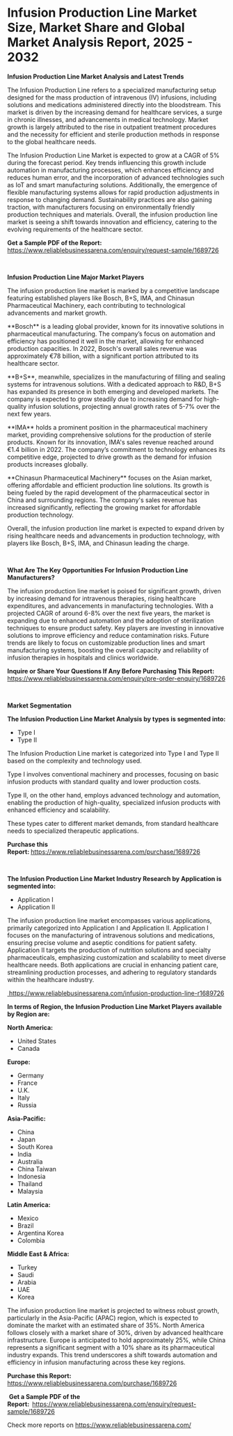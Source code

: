 <p><h1>Infusion Production Line Market Size, Market Share and Global Market Analysis Report, 2025 - 2032</h1></p><p><strong>Infusion Production Line Market Analysis and Latest Trends</strong></p>
<p><p>The Infusion Production Line refers to a specialized manufacturing setup designed for the mass production of intravenous (IV) infusions, including solutions and medications administered directly into the bloodstream. This market is driven by the increasing demand for healthcare services, a surge in chronic illnesses, and advancements in medical technology. Market growth is largely attributed to the rise in outpatient treatment procedures and the necessity for efficient and sterile production methods in response to the global healthcare needs.</p><p>The Infusion Production Line Market is expected to grow at a CAGR of 5% during the forecast period. Key trends influencing this growth include automation in manufacturing processes, which enhances efficiency and reduces human error, and the incorporation of advanced technologies such as IoT and smart manufacturing solutions. Additionally, the emergence of flexible manufacturing systems allows for rapid production adjustments in response to changing demand. Sustainability practices are also gaining traction, with manufacturers focusing on environmentally friendly production techniques and materials. Overall, the infusion production line market is seeing a shift towards innovation and efficiency, catering to the evolving requirements of the healthcare sector.</p></p>
<p><strong>Get a Sample PDF of the Report:&nbsp;</strong> <a href="https://www.reliablebusinessarena.com/enquiry/request-sample/1689726?utm_campaign=3195&utm_medium=2&utm_source=Github&utm_content=ia&utm_term=26032025&utm_id=infusion-production-line">https://www.reliablebusinessarena.com/enquiry/request-sample/1689726</a></p>
<p>&nbsp;</p>
<p><strong>Infusion Production Line Major Market Players</strong></p>
<p><p>The infusion production line market is marked by a competitive landscape featuring established players like Bosch, B+S, IMA, and Chinasun Pharmaceutical Machinery, each contributing to technological advancements and market growth.</p><p>**Bosch** is a leading global provider, known for its innovative solutions in pharmaceutical manufacturing. The company’s focus on automation and efficiency has positioned it well in the market, allowing for enhanced production capacities. In 2022, Bosch's overall sales revenue was approximately €78 billion, with a significant portion attributed to its healthcare sector.</p><p>**B+S**, meanwhile, specializes in the manufacturing of filling and sealing systems for intravenous solutions. With a dedicated approach to R&D, B+S has expanded its presence in both emerging and developed markets. The company is expected to grow steadily due to increasing demand for high-quality infusion solutions, projecting annual growth rates of 5-7% over the next few years.</p><p>**IMA** holds a prominent position in the pharmaceutical machinery market, providing comprehensive solutions for the production of sterile products. Known for its innovation, IMA's sales revenue reached around €1.4 billion in 2022. The company’s commitment to technology enhances its competitive edge, projected to drive growth as the demand for infusion products increases globally.</p><p>**Chinasun Pharmaceutical Machinery** focuses on the Asian market, offering affordable and efficient production line solutions. Its growth is being fueled by the rapid development of the pharmaceutical sector in China and surrounding regions. The company's sales revenue has increased significantly, reflecting the growing market for affordable production technology.</p><p>Overall, the infusion production line market is expected to expand driven by rising healthcare needs and advancements in production technology, with players like Bosch, B+S, IMA, and Chinasun leading the charge.</p></p>
<p>&nbsp;</p>
<p><strong>What Are The Key Opportunities For Infusion Production Line Manufacturers?</strong></p>
<p><p>The infusion production line market is poised for significant growth, driven by increasing demand for intravenous therapies, rising healthcare expenditures, and advancements in manufacturing technologies. With a projected CAGR of around 6-8% over the next five years, the market is expanding due to enhanced automation and the adoption of sterilization techniques to ensure product safety. Key players are investing in innovative solutions to improve efficiency and reduce contamination risks. Future trends are likely to focus on customizable production lines and smart manufacturing systems, boosting the overall capacity and reliability of infusion therapies in hospitals and clinics worldwide.</p></p>
<p><strong>Inquire or Share Your Questions If Any Before Purchasing This Report:</strong> <a href="https://www.reliablebusinessarena.com/enquiry/pre-order-enquiry/1689726?utm_campaign=3195&utm_medium=2&utm_source=Github&utm_content=ia&utm_term=26032025&utm_id=infusion-production-line">https://www.reliablebusinessarena.com/enquiry/pre-order-enquiry/1689726</a></p>
<p>&nbsp;</p>
<p><strong>Market Segmentation</strong></p>
<p><strong>The Infusion Production Line Market Analysis by types is segmented into:</strong></p>
<p><ul><li>Type I</li><li>Type II</li></ul></p>
<p><p>The Infusion Production Line market is categorized into Type I and Type II based on the complexity and technology used. </p><p>Type I involves conventional machinery and processes, focusing on basic infusion products with standard quality and lower production costs. </p><p>Type II, on the other hand, employs advanced technology and automation, enabling the production of high-quality, specialized infusion products with enhanced efficiency and scalability. </p><p>These types cater to different market demands, from standard healthcare needs to specialized therapeutic applications.</p></p>
<p><strong>Purchase this Report:&nbsp;</strong><a href="https://www.reliablebusinessarena.com/purchase/1689726?utm_campaign=3195&utm_medium=2&utm_source=Github&utm_content=ia&utm_term=26032025&utm_id=infusion-production-line">https://www.reliablebusinessarena.com/purchase/1689726</a></p>
<p>&nbsp;</p>
<p><strong>The Infusion Production Line Market Industry Research by Application is segmented into:</strong></p>
<p><ul><li>Application I</li><li>Application II</li></ul></p>
<p><p>The infusion production line market encompasses various applications, primarily categorized into Application I and Application II. Application I focuses on the manufacturing of intravenous solutions and medications, ensuring precise volume and aseptic conditions for patient safety. Application II targets the production of nutrition solutions and specialty pharmaceuticals, emphasizing customization and scalability to meet diverse healthcare needs. Both applications are crucial in enhancing patient care, streamlining production processes, and adhering to regulatory standards within the healthcare industry.</p></p>
<p><a href="https://www.reliablebusinessarena.com/infusion-production-line-r1689726?utm_campaign=3195&utm_medium=2&utm_source=Github&utm_content=ia&utm_term=26032025&utm_id=infusion-production-line">&nbsp;https://www.reliablebusinessarena.com/infusion-production-line-r1689726</a></p>
<p><strong>In terms of Region, the Infusion Production Line Market Players available by Region are:</strong></p>
<p>
    <p> <strong> North America: </strong>
        <ul>
            <li>United States</li>
            <li>Canada</li>
        </ul>
        </p> 
    <p> <strong> Europe: </strong>
        <ul>
            <li>Germany</li>
            <li>France</li>
            <li>U.K.</li>
            <li>Italy</li>
            <li>Russia</li>
        </ul>
        </p> 
    <p> <strong> Asia-Pacific: </strong>
        <ul>
            <li>China</li>
            <li>Japan</li>
            <li>South Korea</li>
            <li>India</li>
            <li>Australia</li>
            <li>China Taiwan</li>
            <li>Indonesia</li>
            <li>Thailand</li>
            <li>Malaysia</li>
        </ul>
        </p> 
    <p> <strong> Latin America: </strong>
        <ul>
            <li>Mexico</li>
            <li>Brazil</li>
            <li>Argentina Korea</li>
            <li>Colombia</li>
        </ul>
        </p> 
    <p> <strong> Middle East & Africa: </strong>
        <ul>
            <li>Turkey</li>
            <li>Saudi</li>
            <li>Arabia</li>
            <li>UAE</li>
            <li>Korea</li>
        </ul>
    </p>
    </p>
<p><p>The infusion production line market is projected to witness robust growth, particularly in the Asia-Pacific (APAC) region, which is expected to dominate the market with an estimated share of 35%. North America follows closely with a market share of 30%, driven by advanced healthcare infrastructure. Europe is anticipated to hold approximately 25%, while China represents a significant segment with a 10% share as its pharmaceutical industry expands. This trend underscores a shift towards automation and efficiency in infusion manufacturing across these key regions.</p></p>
<p><strong>Purchase this Report: </strong><a href="https://www.reliablebusinessarena.com/purchase/1689726?utm_campaign=3195&utm_medium=2&utm_source=Github&utm_content=ia&utm_term=26032025&utm_id=infusion-production-line">https://www.reliablebusinessarena.com/purchase/1689726</a></p>
<p>&nbsp;<strong>Get a Sample PDF of the Report:&nbsp;&nbsp;</strong><a href="https://www.reliablebusinessarena.com/enquiry/request-sample/1689726?utm_campaign=3195&utm_medium=2&utm_source=Github&utm_content=ia&utm_term=26032025&utm_id=infusion-production-line">https://www.reliablebusinessarena.com/enquiry/request-sample/1689726</a></p>
<p><strong></strong></p>
<p>Check more reports on <a href="https://www.reliablebusinessarena.com/?utm_campaign=3195&utm_medium=2&utm_source=Github&utm_content=ia&utm_term=26032025&utm_id=infusion-production-line">https://www.reliablebusinessarena.com/</a></p>